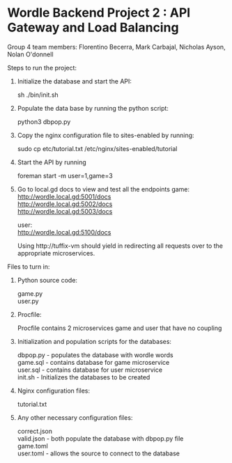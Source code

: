 # Wordle Backend Project 2 : API Gateway and Load Balancing

Group 4 team members:
Florentino Becerra, Mark Carbajal, Nicholas Ayson, Nolan O'donnell

Steps to run the project:

1. Initialize the database and start the API:

   sh ./bin/init.sh

2. Populate the data base by running the python script:

   python3 dbpop.py

3. Copy the nginx configuration file to sites-enabled by running:

   sudo cp etc/tutorial.txt /etc/nginx/sites-enabled/tutorial

4. Start the API by running

   foreman start -m user=1,game=3

5. Go to local.gd docs to view and test all the endpoints
   game:   
   http://wordle.local.gd:5001/docs   
   http://wordle.local.gd:5002/docs   
   http://wordle.local.gd:5003/docs   
      
   user:  
   http://wordle.local.gd:5100/docs  

   Using http://tuffix-vm should yield in redirecting all requests over to the appropriate microservices.

Files to turn in:

1. Python source code:

   game.py  
   user.py  


2. Procfile:

   Procfile contains 2 microservices game and user that have no coupling

3. Initialization and population scripts for the databases:

   dbpop.py - populates the database with wordle words  
   game.sql - contains database for game microservice  
   user.sql - contains database for user microservice  
   init.sh - Initializes the databases to be created  

4. Nginx configuration files:

   tutorial.txt

5. Any other necessary configuration files:
   
   correct.json  
   valid.json - both populate the database with dbpop.py file  
   game.toml  
   user.toml - allows the source to connect to the database  








